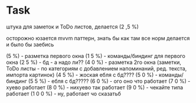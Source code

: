 # Task
штука для заметок и ToDo листов, делается (2 ,5 %)

осторожно юзается mvvm паттерн, знать бы как там все норм делается и было бы заебись

(5 %) - разметка первого окна (1 5 %) - команды/биндинг для первого окна (2 5 %) - бд - а надо ли?? (4 0 %) - разметка 2го окна (заметки, ToDo листы - по категориям с добавлением напоминаний, ред. текста, импорта картинок) (4 5 %) - жоская ебля с бд???? (5 0 %) - команды/биндинг (5 5 %) - ебля с бд????? (6 0 %) - ого оно что работает (7 0 %) - хуево работает (8 0 %) - нихуево так работает (9 0 %) - чекайте типа работает (1 0 0 %) - ну, работает чо сказатьб
